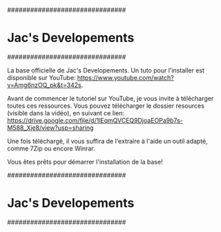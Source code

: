 ###############################
#     Jac's Developements     #
###############################

La base officielle de Jac's Developements. Un tuto pour l'installer est disponible sur YouTube: https://www.youtube.com/watch?v=Amg6nzOQ_pk&t=342s.

Avant de commencer le tutoriel sur YouTube, je vous invite à télécharger toutes ces ressources. Vous pouvez télécharger le dossier resources (visible dans la vidéo), en suivant ce lien: https://drive.google.com/file/d/1lEqmQVCEQ9DjoaEOPa9b7s-M588_Xje8/view?usp=sharing

Une fois téléchargé, il vous suffira de l'extraire à l'aide un outil adapté, comme 7Zip ou encore Winrar.

Vous êtes prêts pour démarrer l'installation de la base!

###############################
#     Jac's Developements     #
###############################
